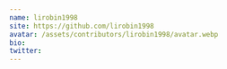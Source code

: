 ```yaml
---
name: lirobin1998
site: https://github.com/lirobin1998
avatar: /assets/contributors/lirobin1998/avatar.webp
bio:
twitter:
---
```

